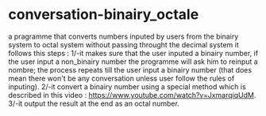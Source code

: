 # conversation-binairy_octale
a pragramme that converts numbers inputed by users from the binairy system to octal system without passing throught the decimal system
it follows this steps :
1/-it makes sure that the user inputed a binairy number, if the user input a non_binairy number the programme will ask him to reinput a nombre; the process repeats till the user input a binairy number (that does mean there won't be any conversation unless user follow the rules of inputing).
2/-it convert a binairy number using a special method which is described in this video : https://www.youtube.com/watch?v=JxmarqiqUdM.
3/-it output the result at the end as an octal number.
